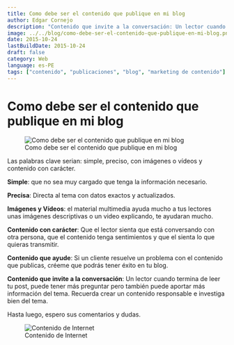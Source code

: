 ```yaml
---
title: Como debe ser el contenido que publique en mi blog
author: Edgar Cornejo
description: "Contenido que invite a la conversación: Un lector cuando termina de leer tu post, puede tener más preguntar pero también puede aportar más información del tema. Recuerda crear un contenido responsable e investiga bien del tema."
image: ../../blog/como-debe-ser-el-contenido-que-publique-en-mi-blog.png
date: 2015-10-24
lastBuildDate: 2015-10-24
draft: false
category: Web
language: es-PE
tags: ["contenido", "publicaciones", "blog", "marketing de contenido"]
---
```


# Como debe ser el contenido que publique en mi blog

<figure>
  <img src="../../blog/como-debe-ser-el-contenido-que-publique-en-mi-blog.png" alt="Como debe ser el contenido que publique en mi blog"/>
  <figcaption>Como debe ser el contenido que publique en mi blog</figcaption>
</figure>

Las palabras clave serian: simple, preciso, con imágenes o vídeos y contenido con carácter.

**Simple**: que no sea muy cargado que tenga la información necesario.

**Precisa**: Directa al tema con datos exactos y actualizados.

**Imágenes y Vídeos**: el material multimedia ayuda mucho a tus lectores unas imágenes descriptivas o un video explicando, te ayudaran mucho.

**Contenido con carácter**: Que el lector sienta que está conversando con otra persona, que el contenido tenga sentimientos y que el sienta lo que quieras transmitir.

**Contenido que ayude**: Si un cliente resuelve un problema con el contenido que publicas, créeme que podrás tener éxito en tu blog.

**Contenido que invite a la conversación**: Un lector cuando termina de leer tu post, puede tener más preguntar pero también puede aportar más información del tema.
Recuerda crear un contenido responsable e investiga bien del tema.

Hasta luego, espero sus comentarios y dudas.

<figure>
  <img src="../../blog/contenido-de-internet.jpg" alt="Contenido de Internet"/>
  <figcaption>Contenido de Internet</figcaption>
</figure>
